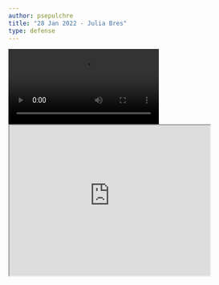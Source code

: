 ```yaml
---
author: psepulchre
title: "28 Jan 2022 - Julia Bres"
type: defense
---
```


<video src="https://sharebox.lsce.ipsl.fr/index.php/s/IMAoENOREvl52s8/download" type="video/mp4" controls="controls" style="max-width: 730px;">
</video>

<iframe src="https://bg.copernicus.org/articles/18/5729/2021/"
        title="Associated paper" width="400px" height="300px">
</iframe> 
